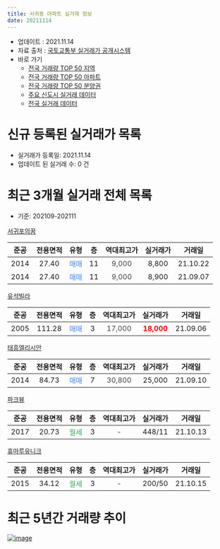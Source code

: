 ```yaml
---
title: 서귀동 아파트 실거래 정보
date: 20211114
---
```


* 업데이트 : 2021.11.14
* 자료 출처 : [국토교통부 실거래가 공개시스템](http://rt.molit.go.kr)
* 바로 가기
    * [전국 거래량 TOP 50 지역](https://apt-info.github.io/apt-trade-info/tr)
    * [전국 거래량 TOP 50 아파트](https://apt-info.github.io/apt-trade-info/ta)
    * [전국 거래량 TOP 50 분양권](https://apt-info.github.io/apt-trade-info/tb)
    * [주요 신도시 실거래 데이터](https://apt-info.github.io/apt-trade-info/newtown)
    * [전국 실거래 데이터](https://apt-info.github.io/apt-trade-info/all)



<script async src="https://pagead2.googlesyndication.com/pagead/js/adsbygoogle.js"></script>
<!-- 기본광고 -->
<ins class="adsbygoogle"
     style="display:block"
     data-ad-client="ca-pub-1142216861245946"
     data-ad-slot="4805727019"
     data-ad-format="auto"
     data-full-width-responsive="true"></ins>
<script>
     (adsbygoogle = window.adsbygoogle || []).push({});
</script>


# 신규 등록된 실거래가 목록

* 실거래가 등록일: 2021.11.14
* 업데이트 된 실거래 수: 0 건




<script async src="https://pagead2.googlesyndication.com/pagead/js/adsbygoogle.js"></script>
<!-- 기본광고 -->
<ins class="adsbygoogle"
     style="display:block"
     data-ad-client="ca-pub-1142216861245946"
     data-ad-slot="4805727019"
     data-ad-format="auto"
     data-full-width-responsive="true"></ins>
<script>
     (adsbygoogle = window.adsbygoogle || []).push({});
</script>


# 최근 3개월 실거래 전체 목록
* 기준: 202109-202111


[서귀포의꿈](https://search.naver.com/search.naver?query=%EC%84%9C%EA%B7%80%ED%8F%AC%EC%9D%98%EA%BF%88)

|준공|전용면적|유형|층|역대최고가|실거래가|거래일|
|:---:|:---:|:---:|:---:|:---:|:---:|:---:|
|2014|27.40|<span style="color:#4285F3">매매</span>|11|<span style="color:#444444">9,000</span>|8,800|21.10.22|
|2014|27.40|<span style="color:#4285F3">매매</span>|11|<span style="color:#444444">9,000</span>|8,900|21.09.07|

[유석빌라](https://search.naver.com/search.naver?query=%EC%9C%A0%EC%84%9D%EB%B9%8C%EB%9D%BC)

|준공|전용면적|유형|층|역대최고가|실거래가|거래일|
|:---:|:---:|:---:|:---:|:---:|:---:|:---:|
|2005|111.28|<span style="color:#4285F3">매매</span>|3|<span style="color:#444444">17,000</span>|<b><span style="color:#FF0000">18,000</span></b>|21.09.06|

[태흥엘리시안](https://search.naver.com/search.naver?query=%ED%83%9C%ED%9D%A5%EC%97%98%EB%A6%AC%EC%8B%9C%EC%95%88)

|준공|전용면적|유형|층|역대최고가|실거래가|거래일|
|:---:|:---:|:---:|:---:|:---:|:---:|:---:|
|2014|84.73|<span style="color:#4285F3">매매</span>|7|<span style="color:#444444">30,800</span>|25,000|21.09.10|

[파크뷰](https://search.naver.com/search.naver?query=%ED%8C%8C%ED%81%AC%EB%B7%B0)

|준공|전용면적|유형|층|역대최고가|실거래가|거래일|
|:---:|:---:|:---:|:---:|:---:|:---:|:---:|
|2017|20.73|<span style="color:#34A853">월세</span>|3|<span style="color:#444444">-</span>|448/11|21.10.13|

[휴마루유니크](https://search.naver.com/search.naver?query=%ED%9C%B4%EB%A7%88%EB%A3%A8%EC%9C%A0%EB%8B%88%ED%81%AC)

|준공|전용면적|유형|층|역대최고가|실거래가|거래일|
|:---:|:---:|:---:|:---:|:---:|:---:|:---:|
|2015|34.12|<span style="color:#34A853">월세</span>|3|<span style="color:#444444">-</span>|200/50|21.10.15|



<script async src="https://pagead2.googlesyndication.com/pagead/js/adsbygoogle.js"></script>
<!-- 기본광고 -->
<ins class="adsbygoogle"
     style="display:block"
     data-ad-client="ca-pub-1142216861245946"
     data-ad-slot="4805727019"
     data-ad-format="auto"
     data-full-width-responsive="true"></ins>
<script>
     (adsbygoogle = window.adsbygoogle || []).push({});
</script>


# 최근 5년간 거래량 추이


<div style="width:100%;">
    <canvas id="deal_progress" height="200"></canvas>
</div>

<script>
new Chart(document.getElementById("deal_progress"), {
    type: 'line',
    data: {
        labels: ['16.01','16.02','16.03','16.04','16.05','16.06','16.07','16.08','16.09','16.10','16.11','16.12','17.01','17.02','17.03','17.04','17.05','17.06','17.07','17.08','17.09','17.10','17.11','17.12','18.01','18.02','18.03','18.04','18.06','18.07','18.08','18.10','18.11','18.12','19.01','19.02','19.03','19.04','19.05','19.06','19.07','19.08','19.09','19.10','19.11','19.12','20.01','20.02','20.03','20.04','20.05','20.06','20.07','20.08','20.10','20.11','20.12','21.01','21.02','21.03','21.04','21.05','21.06','21.07','21.08','21.09','21.10'],
        datasets: [{
            label: '매매/분양권',
            data: [12,4,11,20,8,7,7,7,5,2,11,6,7,8,4,1,3,4,1,10,2,1,6,3,1,2,3,5,1,3,1,3,2,4,3,3,2,3,0,0,2,1,2,2,1,3,3,4,5,0,4,64,2,4,2,3,3,5,3,6,10,2,3,5,5,3,1],
            borderColor: "rgba(66, 133, 243, 1)",
            backgroundColor: "rgba(66, 133, 243, 0.05)",
            borderWidth: 1,
            pointRadius: 0,
            fill: false,
            lineTension: 0
        },{
            label: '전/월세',
            data: [1,0,2,1,0,0,0,1,0,0,0,1,0,0,0,1,0,1,2,0,0,2,0,0,0,2,1,0,1,0,0,0,1,2,1,0,0,3,1,1,0,0,2,1,4,0,1,1,3,2,1,1,2,1,0,1,2,1,4,1,0,3,1,4,3,0,2],
            borderColor: "rgba(255, 90, 0, 1)",
            backgroundColor: "rgba(255, 90, 0, 0.05)",
            borderWidth: 1,
            pointRadius: 0,
            fill: false,
            lineTension: 0
        },{
            label: '합계',
            data: [13,4,13,21,8,7,7,8,5,2,11,7,7,8,4,2,3,5,3,10,2,3,6,3,1,4,4,5,2,3,1,3,3,6,4,3,2,6,1,1,2,1,4,3,5,3,4,5,8,2,5,65,4,5,2,4,5,6,7,7,10,5,4,9,8,3,3],
            borderColor: "rgba(0, 0, 0, 1)",
            backgroundColor: "rgba(0, 0, 0, 0.03)",
            borderWidth: 0.1,
            pointRadius: 0,
            fill: true,
            lineTension: 0
        }
        ]
    },
    options: {
        responsive: true,
        title: {
            display: false
        },
        tooltips: {
            mode: 'index',
            intersect: false
        },
        hover: {
            mode: 'nearest',
            intersect: true
        },
        scales: {
            xAxes: [{
                display: true,
                scaleLabel: {
                    display: true,
                    labelString: '년/월'
                }
            }],
            yAxes: [{
                display: true,
                ticks: {
                    suggestedMin: 0,
                },
                scaleLabel: {
                    display: true,
                    labelString: '실거래 수'
                }
            }]
        }
    }
});

</script>


[![image](https://apt-info.github.io/images/2020-01-03-apt-trade-info/1024x500.png)](https://play.google.com/store/apps/details?id=com.aptinfo.apttradeinfo)

